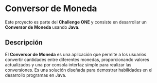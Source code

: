 ﻿# Conversor de Moneda

Este proyecto es parte del **Challenge ONE** y consiste en desarrollar un **Conversor de Moneda** usando **Java**.

## Descripción

El **Conversor de Moneda** es una aplicación que permite a los usuarios convertir cantidades entre diferentes monedas, proporcionando valores actualizados y una por consola interfaz simple para realizar las conversiones. Es una solución diseñada para demostrar habilidades en el desarrollo programas en Java.
